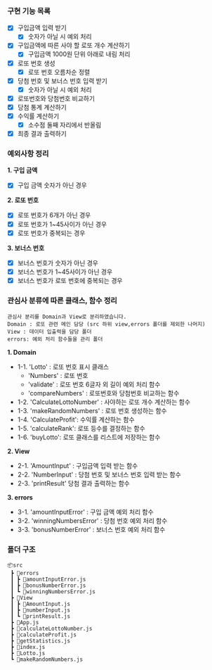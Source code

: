 ### 구현 기능 목록

- [x] 구입금액 입력 받기
  - [x] 숫자가 아닐 시 예외 처리
- [x] 구입금액에 따른 사야 할 로또 개수 계산하기
  - [x] 구입금액 1000원 단위 아래로 내림 처리
- [x] 로또 번호 생성
  - [x] 로또 번호 오름차순 정렬
- [x] 당첨 번호 및 보너스 번호 입력 받기
  - [x] 숫자가 아닐 시 예외 처리
- [x] 로또번호와 당첨번호 비교하기
- [x] 당첨 통계 계산하기
- [x] 수익률 계산하기
  - [x] 소수점 둘째 자리에서 반올림
- [x] 최종 결과 출력하기

### 예외사항 정리

**1. 구입 금액**

- [x] 구입 금액 숫자가 아닌 경우

**2. 로또 번호**

- [x] 로또 번호가 6개가 아닌 경우
- [x] 로또 번호가 1~45사이가 아닌 경우
- [x] 로또 번호가 중복되는 경우

**3. 보너스 번호**

- [x] 보너스 번호가 숫자가 아닌 경우
- [x] 보너스 번호가 1~45사이가 아닌 경우
- [x] 보너스 번호가 로또 번호에 중복되는 경우

### 관심사 분류에 따른 클래스, 함수 정리

```
관심사 분리를 Domain과 View로 분리하였습니다.
Domain : 로또 관련 메인 담당 (src 하위 view,errors 폴더를 제외한 나머지)
View : 데이터 입출력을 담당 폴더
errors: 예외 처리 함수들을 관리 폴더
```

**1. Domain**

- 1-1. 'Lotto' : 로또 번호 표시 클래스
  - 'Numbers' : 로또 번호
  - 'validate' : 로또 번호 6글자 외 길이 예외 처리 함수
  - 'compareNumbers' : 로또번호와 당첨번호 비교하는 함수
- 1-2. 'CalculateLottoNumber' : 사야하는 로또 개수 계산하는 함수
- 1-3. 'makeRandomNumbers' : 로또 번호 생성하는 함수
- 1-4. 'CalculateProfit': 수익률 계산하는 함수
- 1-5. 'calculateRank': 로또 등수를 결정하는 함수
- 1-6. 'buyLotto': 로또 클래스를 리스트에 저장하는 함수

**2. View**

- 2-1. 'AmountInput' : 구입금액 입력 받는 함수
- 2-2. 'NumberInput' : 당첨 번호 및 보너스 번호 입력 받는 함수
- 2-3. 'printResult' 당첨 결과 출력하는 함수

**3. errors**

- 3-1. 'amountInputError' : 구입 금액 예외 처리 함수
- 3-2. 'winningNumbersError' : 당첨 번호 예외 처리 함수
- 3-3. 'bonusNumberError' : 보너스 번호 예외 처리 함수

### 폴더 구조

```
📦src
 ┣ 📂errors
 ┃ ┣ 📜amountInputError.js
 ┃ ┣ 📜bonusNumberError.js
 ┃ ┗ 📜winningNumbersError.js
 ┣ 📂View
 ┃ ┣ 📜AmountInput.js
 ┃ ┣ 📜numberInput.js
 ┃ ┗ 📜printResult.js
 ┣ 📜App.js
 ┣ 📜calculateLottoNumber.js
 ┣ 📜calculateProfit.js
 ┣ 📜getStatistics.js
 ┣ 📜index.js
 ┣ 📜Lotto.js
 ┗ 📜makeRandomNumbers.js
```
